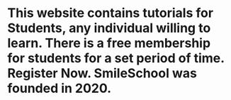 # This website contains tutorials for Students, any individual willing to learn. There is a free membership for students for a set period of time. Register Now. SmileSchool was founded in 2020.

